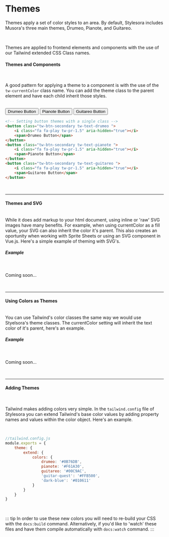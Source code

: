 # Themes

Themes apply a set of color styles to an area. By default, Stylesora includes Musora's three main themes, Drumeo, Pianote, and Guitareo.

<br>

Themes are applied to frontend elements and components with the use of our Tailwind extended CSS Class names. 

#### Themes and Components
<br>

A good pattern for applying a theme to a component is with the use of the `tw-currentColor` class name. You can add the theme class to the parent
element and have each child inherit those styles. 
<br>
<br>

<button class="tw-btn-secondary tw-text-drumeo">
    <i class="fa fa-play tw-pr-1.5" aria-hidden="true"></i>
    <span>Drumeo Button</span>
</button>
<button class="tw-btn-secondary tw-text-pianote ">
    <i class="fa fa-play tw-pr-1.5" aria-hidden="true"></i>   
    <span>Pianote Button</span>
</button>
<button class="tw-btn-secondary tw-text-guitareo ">
    <i class="fa fa-play tw-pr-1.5" aria-hidden="true"></i>
    <span>Guitareo Button</span>
</button>

```html
<!-- Setting button themes with a single class -->
<button class="tw-btn-secondary tw-text-drumeo ">
    <i class="fa fa-play tw-pr-1.5" aria-hidden="true"></i>
    <span>Drumeo Button</span>
</button>
<button class="tw-btn-secondary tw-text-pianote ">
    <i class="fa fa-play tw-pr-1.5" aria-hidden="true"></i>   
    <span>Pianote Button</span>
</button>
<button class="tw-btn-secondary tw-text-guitareo ">
    <i class="fa fa-play tw-pr-1.5" aria-hidden="true"></i>
    <span>Guitareo Button</span>
</button>
```

<br><hr>

#### Themes and SVG
<br>
While it does add markup to your html document, using inline or 'raw' SVG images have many benefits. For example, when using currentColor as a fill
value, your SVG can also inherit the color it's parent. This also creates an oportunity when working with Sprite Sheets or using an SVG component in
Vue.js. Here's a simple example of theming with SVG's. 
<br>

##### Example
<br>

Coming soon...

<br><hr>

#### Using Colors as Themes
<br>
You can use Tailwind's color classes the same way we would use Styelsora's theme classes. The currentColor setting will inherit the text color of it's
parent, here's an example. 
<br>

##### Example
<br>

Coming soon...

<br><hr>

#### Adding Themes
<br>

Tailwind makes adding colors very simple. In the ``tailwind.config`` file of Stylesora you can extend Tailwind's base color values by adding 
property names and values within the color object. Here's an example.

<br>

```js
//tailwind.config.js
module.exports = {
    theme: {
        extend: {
            colors: {
                drumeo: '#0B76DB',
                pianote: '#F61A30',
                guitareo: '#00C9AC',
                'guitar-quest': '#FFB500',
                'dark-blue': '#010611'
            }
        }
    }
}
```

<br>

::: tip
In order to use these new colors you will need to re-build your CSS with the ``docs:build`` command. Alternatively, if you'd like 
to 'watch' these files and have them compile automatically with ``docs:watch`` command. 
:::